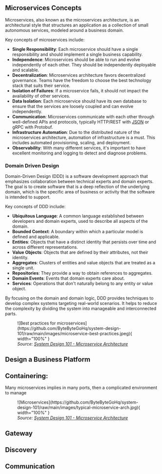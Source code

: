 ## Microservices Concepts

Microservices, also known as the microservices architecture, is an architectural style that structures an application as a collection of small autonomous services, modeled around a business domain.

Key concepts of microservices include:

- **Single Responsibility**: Each microservice should have a single responsibility and should implement a single business capability.
- **Independence**: Microservices should be able to run and evolve independently of each other. They should be independently deployable and scalable.
- **Decentralization**: Microservices architecture favors decentralized governance. Teams have the freedom to choose the best technology stack that suits their service.
- **Isolation of Failures**: If a microservice fails, it should not impact the availability of other services.
- **Data Isolation**: Each microservice should have its own database to ensure that the services are loosely coupled and can evolve independently.
- **Communication**: Microservices communicate with each other through well-defined APIs and protocols, typically HTTP/REST with [JSON](./jwt.md) or gRPC with Protobuf.
- **Infrastructure Automation**: Due to the distributed nature of the microservices architecture, automation of infrastructure is a must. This includes automated provisioning, scaling, and deployment.
- **Observability**: With many different services, it's important to have excellent monitoring and logging to detect and diagnose problems.

### Domain Driven Design

Domain-Driven Design (DDD) is a software development approach that emphasizes collaboration between technical experts and domain experts. The goal is to create software that is a deep reflection of the underlying domain, which is the specific area of business or activity that the software is intended to support.

Key concepts of DDD include:

- **Ubiquitous Language**: A common language established between developers and domain experts, used to describe all aspects of the domain.
- **Bounded Context**: A boundary within which a particular model is defined and applicable.
- **Entities**: Objects that have a distinct identity that persists over time and across different representations.
- **Value Objects**: Objects that are defined by their attributes, not their identity.
- **Aggregates**: Clusters of entities and value objects that are treated as a single unit.
- **Repositories**: They provide a way to obtain references to aggregates.
- **Domain Events**: Events that domain experts care about.
- **Services**: Operations that don't naturally belong to any entity or value object.

By focusing on the domain and domain logic, DDD provides techniques to develop complex systems targeting real-world scenarios. It helps to reduce the complexity by dividing the system into manageable and interconnected parts.




<figure markdown>
  ![Best practices for microservices](https://github.com/ByteByteGoHq/system-design-101/raw/main/images/microservice-best-practices.jpeg){ width="100%" }
  <figcaption><i>Source: <a href="https://github.com/ByteByteGoHq/system-design-101?tab=readme-ov-file#microservice-architecture" target="_blank">System Design 101 - Microservice Architecture</a></i></figcaption>
</figure>


## Design a Business Platform


## Containering:

Many microservices implies in many ports, then a complicated environment to manage


<figure markdown>
  ![Microservices](https://github.com/ByteByteGoHq/system-design-101/raw/main/images/typical-microservice-arch.jpg){ width="100%" }
  <figcaption><i>Source: <a href="https://github.com/ByteByteGoHq/system-design-101?tab=readme-ov-file#microservice-architecture" target="_blank">System Design 101 - Microservice Architecture</a></i></figcaption>
</figure>


## Gateway


## Discovery

## Communication




[^1]: XU, A., [System Design 101](https://github.com/ByteByteGoHq/system-design-101).

[^2]: [Wikipedia - Domain Driven Design](https://en.wikipedia.org/wiki/Domain-driven_design)
